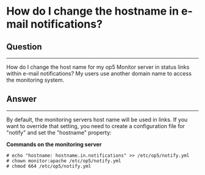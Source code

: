 # How do I change the hostname in e-mail notifications?

## Question

* * * * *

How do I change the host name for my op5 Monitor server in status links within e-mail notifications?
My users use another domain name to access the monitoring system. 

## Answer

* * * * *

By default, the monitoring servers host name will be used in links.
If you want to override that setting, you need to create a configuration file for "notify" and set the "hostname" property:

**Commands on the monitoring server**

``` {.text data-syntaxhighlighter-params="brush: text; gutter: false; theme: Confluence" data-theme="Confluence" style="brush: text; gutter: false; theme: Confluence"}
# echo "hostname: hostname.in.notifications" >> /etc/op5/notify.yml
# chown monitor:apache /etc/op5/notify.yml
# chmod 664 /etc/op5/notify.yml 
```

 

 

